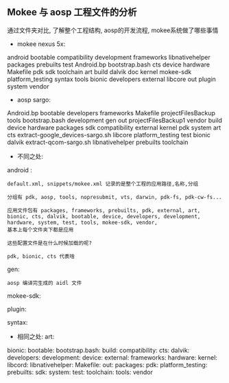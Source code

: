 
## Mokee 与 aosp 工程文件的分析

通过文件夹对比, 了解整个工程结构, aosp的开发流程, mokee系统做了哪些事情

- mokee nexus 5x:

android     bootable        compatibility  development  frameworks  libnativehelper  packages          prebuilts  test
Android.bp  bootstrap.bash  cts            device       hardware    Makefile         pdk               sdk        toolchain
art         build           dalvik         doc          kernel      mokee-sdk        platform_testing  syntax     tools
bionic                      developers     external     libcore     out              plugin            system     vendor

- aosp sargo:

Android.bp   bootable        developers                       frameworks       Makefile          projectFilesBackup   tools
             bootstrap.bash  development                      gen              out               projectFilesBackup1  vendor
             build           device                           hardware         packages          sdk
             compatibility   external                         kernel           pdk               system
art          cts             extract-google_devices-sargo.sh  libcore          platform_testing  test
bionic       dalvik          extract-qcom-sargo.sh            libnativehelper  prebuilts         toolchain

- 不同之处:

android :

    default.xml, snippets/mokee.xml 记录的是整个工程的应用路径,名称,分组

    分组有 pdk, aosp, tools, nopresubmit, vts, darwin, pdk-fs, pdk-cw-fs...  

    应用文件包有 packages, frameworks, prebuilts, pdk, external, art, bionic, cts, dalvik, bootable, device, developers, development, hardware, system, test, tools, mokee-sdk, vendor, 
    基本上每个文件夹下都是应用

    这些配置文件是在什么时候加载的呢? 

    pdk, bionic, cts 代表啥

gen:

    aosp 编译完生成的 aidl 文件

mokee-sdk:


plugin:

syntax:

- 相同之处:
art:

bionic: 
bootable: 
bootstrap.bash:
build: 
compatibility: 
cts: 
dalvik: 
developers: 
development: 
device: 
external: 
frameworks: 
hardware: 
kernel: 
libcord: 
libnativehelper: 
Makefile: 
out: 
packages: 
pdk: 
platform_testing: 
prebuilts: 
sdk: 
system: 
test: 
toolchain: 
tools: 
vendor

